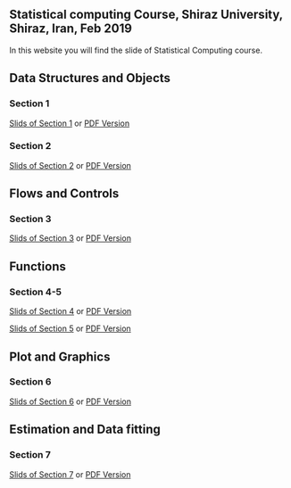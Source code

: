 ## Statistical computing Course, Shiraz University, Shiraz, Iran, Feb 2019 

In this website you will find the slide of Statistical Computing course.

## Data Structures and Objects
### Section 1

[Slids of Section 1](https://smnajibi.github.io/statcomp/01/Section1.html) or [PDF Version](https://smnajibi.github.io/statcomp/01/Section1.pdf)

### Section 2

[Slids of Section 2](https://smnajibi.github.io/statcomp/02/Section2.html) or [PDF Version](https://smnajibi.github.io/statcomp/02/Section2.pdf)

## Flows and Controls
### Section 3
[Slids of Section 3](https://smnajibi.github.io/statcomp/03/Section3.html) or [PDF Version](https://smnajibi.github.io/statcomp/03/Section3.pdf)

## Functions
### Section 4-5

[Slids of Section 4](https://smnajibi.github.io/statcomp/04/Section4.html) or [PDF Version](https://smnajibi.github.io/statcomp/04/Section4.pdf)


[Slids of Section 5](https://smnajibi.github.io/statcomp/05/Section5.html) or [PDF Version](https://smnajibi.github.io/statcomp/05/Section5.pdf)


## Plot and Graphics
### Section 6

[Slids of Section 6](https://smnajibi.github.io/statcomp/06/Section6.html) or [PDF Version](https://smnajibi.github.io/statcomp/06/Section6.pdf)

## Estimation and Data fitting
### Section 7

[Slids of Section 7](https://smnajibi.github.io/statcomp/07/Section7.html) or [PDF Version](https://smnajibi.github.io/statcomp/07/Section7.pdf)


